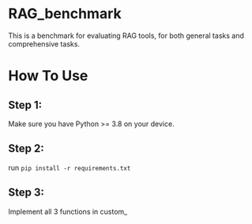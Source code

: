 # RAG_benchmark
This is a benchmark for evaluating RAG tools, for both general tasks and comprehensive tasks.
# How To Use
## Step 1:
Make sure you have Python >= 3.8 on your device.
## Step 2:
run `pip install -r requirements.txt`
## Step 3:
Implement all 3 functions in custom_
